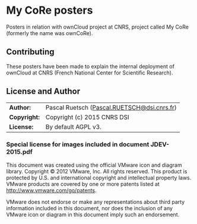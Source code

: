 # My CoRe posters 

Posters in relation with ownCloud project at CNRS, project called My CoRe (formerly the name was ownCoRe). 

## Contributing

These posters have been made to explain the internal deployment of ownCloud at CNRS (French National Center for Scientific Research).

## License and Author

|                      |                                          |
|:---------------------|:-----------------------------------------|
| **Author:**          | Pascal Ruetsch (<Pascal.RUETSCH@dsi.cnrs.fr>)
| **Copyright:**       | Copyright (c) 2015 CNRS DSI
| **License:**         | By default AGPL v3.

### Special license for images included in document JDEV-2015.pdf

This document was created using the official VMware icon and diagram library. Copyright © 2012 VMware, Inc. All rights reserved. This product is protected by U.S. and international copyright and intellectual property laws. VMware products are covered by one or more patents listed at http://www.vmware.com/go/patents.

VMware does not endorse or make any representations about  third party information included in this document, nor does the inclusion of any VMware icon or diagram in this document imply such an endorsement.

